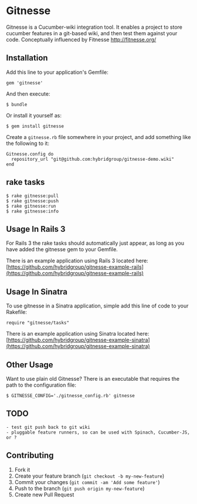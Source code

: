 # Gitnesse

 Gitnesse is a Cucumber-wiki integration tool.
 It enables a project to store cucumber features in a git-based wiki, and then test them against your code.
 Conceptually influenced by Fitnesse http://fitnesse.org/

## Installation

Add this line to your application's Gemfile:

    gem 'gitnesse'

And then execute:

    $ bundle

Or install it yourself as:

    $ gem install gitnesse

Create a `gitnesse.rb` file somewhere in your project, and add something like
the following to it:

    Gitnesse.config do
      repository_url "git@github.com:hybridgroup/gitnesse-demo.wiki"
    end

## rake tasks

    $ rake gitnesse:pull
    $ rake gitnesse:push
    $ rake gitnesse:run
    $ rake gitnesse:info

## Usage In Rails 3

For Rails 3 the rake tasks should automatically just appear, as long as you have added the gitnesse gem to your Gemfile.

There is an example application using Rails 3 located here: [https://github.com/hybridgroup/gitnesse-example-rails](https://github.com/hybridgroup/gitnesse-example-rails)

## Usage In Sinatra

To use gitnesse in a Sinatra application, simple add this line of code to your Rakefile:

    require "gitnesse/tasks"

There is an example application using Sinatra located here: [https://github.com/hybridgroup/gitnesse-example-sinatra](https://github.com/hybridgroup/gitnesse-example-sinatra)

## Other Usage

Want to use plain old Gitnesse? There is an executable that requires the path to the configuration file:

    $ GITNESSE_CONFIG='./gitnesse_config.rb' gitnesse

## TODO

	- test git push back to git wiki
	- pluggable feature runners, so can be used with Spinach, Cucumber-JS, or ?

## Contributing

1. Fork it
2. Create your feature branch (`git checkout -b my-new-feature`)
3. Commit your changes (`git commit -am 'Add some feature'`)
4. Push to the branch (`git push origin my-new-feature`)
5. Create new Pull Request
